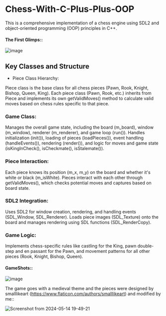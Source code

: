 # Chess-With-C-Plus-Plus-OOP
This is a comprehensive implementation of a chess engine using SDL2 and object-oriented programming (OOP) principles in C++.

#### The First Glimps::
![image](https://github.com/ju4700/Chess-With-C-Plus-Plus-OOP/assets/137766031/a7b90dbc-f8b2-4e28-8d80-6053cef6f7ac)

## Key Classes and Structure
* Piece Class Hierarchy:

Piece class is the base class for all chess pieces (Pawn, Rook, Knight, Bishop, Queen, King).
Each piece class (Pawn, Rook, etc.) inherits from Piece and implements its own getValidMoves() method to calculate valid moves based on chess rules specific to that piece.

### Game Class:

Manages the overall game state, including the board (m_board), window (m_window), renderer (m_renderer), and game loop (run()).
Handles initialization (init()), loading of pieces (loadPieces()), event handling (handleEvents()), rendering (render()), and logic for moves and game state (isKingInCheck(), isCheckmate(), isStalemate()).

### Piece Interaction:

Each piece knows its position (m_x, m_y) on the board and whether it's white or black (m_isWhite).
Pieces interact with each other through getValidMoves(), which checks potential moves and captures based on board state.

### SDL2 Integration:

Uses SDL2 for window creation, rendering, and handling events (SDL_Window, SDL_Renderer).
Loads piece images (SDL_Texture) onto the board and manages rendering using SDL functions (SDL_RenderCopy).

### Game Logic:

Implements chess-specific rules like castling for the King, pawn double-step and en passant for the Pawn, and movement patterns for all other pieces (Rook, Knight, Bishop, Queen).

#### GameShots::
![image](https://github.com/ju4700/Chess-With-C-Plus-Plus-OOP/assets/137766031/47bd13d7-c1e6-4bcf-8e6a-93e8ee914e71)

The game goes with a medieval theme and the pieces were designed by smalllikeart (https://www.flaticon.com/authors/smalllikeart) and modified by me::

![Screenshot from 2024-05-14 19-49-21](https://github.com/ju4700/Chess-With-C-Plus-Plus-OOP/assets/137766031/7c237fe2-ba6a-47d7-9b83-cd509f54ade5)
